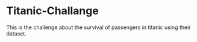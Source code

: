 # Titanic-Challange
This is the challenge about the survival of passengers in titanic using their dataset.
